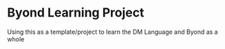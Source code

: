 # Byond Learning Project

Using this as a template/project to learn the DM Language and Byond as a whole
